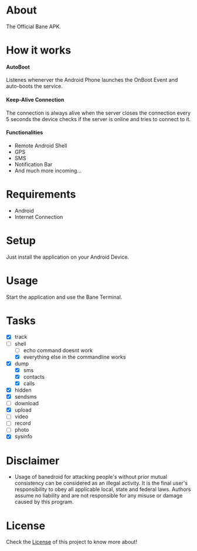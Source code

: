 # About

The Official Bane APK.

# How it works

#### AutoBoot

Listenes whenerver the Android Phone launches the OnBoot Event and auto-boots the service.

#### Keep-Alive Connection

The connection is always alive when the server closes the connection every 5 seconds the device checks if the server is online and tries to connect to it.

#### Functionalities

- Remote Android Shell
- GPS
- SMS
- Notification Bar
- And much more incoming...

# Requirements

- Android
- Internet Connection

# Setup

Just install the application on your Android Device.

# Usage

Start the application and use the Bane Terminal.

# Tasks

- [x] track
- [ ] shell
    - [ ] echo command doesnt work
    - [x] everything else in the commandline works
- [x] dump
    - [x] sms
    - [x] contacts
    - [x] calls
- [x] hidden
- [x] sendsms
- [ ] download
- [x] upload
- [ ] video
- [ ] record
- [ ] photo
- [x] sysinfo

# Disclaimer
* Usage of banedroid for attacking people's without prior mutual consistency can be considered as an illegal activity. It is the final user's responsibility to obey all applicable local, state and federal laws. Authors assume no liability and are not responsible for any misuse or damage caused by this program.

# License

Check the [License](https://github.com/datteroandrea/banedroid/blob/master/LICENSE) of this project to know more about!
